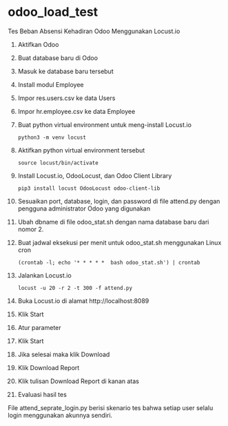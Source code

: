 # odoo_load_test
Tes Beban Absensi Kehadiran Odoo Menggunakan Locust.io

1. Aktifkan Odoo
2. Buat database baru di Odoo
3. Masuk ke database baru tersebut
4. Install modul Employee
5. Impor res.users.csv ke data Users
6. Impor hr.employee.csv ke data Employee
7. Buat python virtual environment untuk meng-install Locust.io

       python3 -m venv locust

8. Aktifkan python virtual environment tersebut

       source locust/bin/activate
   
10. Install Locust.io, OdooLocust, dan Odoo Client Library

        pip3 install locust OdooLocust odoo-client-lib
    
12. Sesuaikan port, database, login, dan password di file attend.py dengan pengguna administrator Odoo yang digunakan
13. Ubah dbname di file odoo_stat.sh dengan nama database baru dari nomor 2.
14. Buat jadwal eksekusi per menit untuk odoo_stat.sh menggunakan Linux cron

        (crontab -l; echo '* * * * *  bash odoo_stat.sh') | crontab
    
16. Jalankan Locust.io

        locust -u 20 -r 2 -t 300 -f attend.py
    
17. Buka Locust.io di alamat http://localhost:8089
18. Klik Start
19. Atur parameter
20. Klik Start
21. Jika selesai maka klik Download
22. Klik Download Report
24. Klik tulisan Download Report di kanan atas
25. Evaluasi hasil tes

File attend_seprate_login.py berisi skenario tes bahwa setiap user selalu login menggunakan akunnya sendiri.

